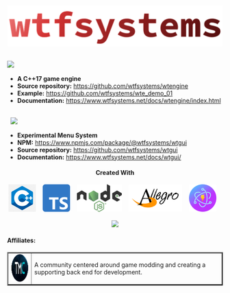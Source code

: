 ![wtfsystems](./logos/wtf_logo_large.png)

<br/>
<img style="height: 48px;" src="https://github.com/wtfsystems/.github/blob/main/img/wte_logo.png">

- __A C++17 game engine__
- __Source repository:__  https://github.com/wtfsystems/wtengine
- __Example:__ https://github.com/wtfsystems/wte_demo_01
- __Documentation:__ https://www.wtfsystems.net/docs/wtengine/index.html

<br/>
&nbsp;&nbsp;<img style="height: 48px;" src="https://github.com/wtfsystems/.github/blob/main/img/wtgui_logo.png">

- __Experimental Menu System__
- __NPM:__ https://www.npmjs.com/package/@wtfsystems/wtgui
- __Source repository:__  https://github.com/wtfsystems/wtgui
- __Documentation:__ https://www.wtfsystems.net/docs/wtgui/

<h4 align="center">Created With</h3>
<p align="center">
<a href="https://isocpp.org/std/the-standard"><img style="height: 64px;" src="https://github.com/wtfsystems/.github/blob/main/img/c-logo-1.png"></a>
&nbsp;&nbsp;
<a href="https://www.typescriptlang.org/"><img style="height: 64px;" src="https://github.com/wtfsystems/.github/blob/main/img/typescript.svg"></a>
&nbsp;&nbsp;  
<a href="https://nodejs.org/"><img style="height: 64px;" src="https://github.com/wtfsystems/.github/blob/main/img/nodejs.png"></a>
&nbsp;&nbsp;
<a href="https://liballeg.org/"><img style="height: 64px;" src="https://github.com/wtfsystems/.github/blob/main/img/allegro_logo.png"></a>
&nbsp;&nbsp;
<a href="https://electron-vite.github.io/"><img style="height: 64px;" src="https://github.com/wtfsystems/.github/blob/main/img/electron-vite.svg"></a>
&nbsp;&nbsp;
<br/><br/>
<a href="https://endsoftwarepatents.org/innovating-without-patents"><img style="height: 45px;" src="https://static.fsf.org/nosvn/esp/logos/patent-free.svg"></a>
</p>

<h4>Affiliates:</h3>
<table border="2">
<tr>
  <td>
  <a href="https://moddingcommunity.com/">
  <img style="height: 64px;" src="https://github.com/wtfsystems/.github/blob/main/tmc/tmc_icon_one_v2_icon_font4_light.png"></a>
  </td>
  <td>
  A community centered around game modding and creating a supporting back end for development.
  </td>
</tr>
</table>
